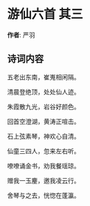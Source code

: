 # 游仙六首  其三

**作者**: 严羽

## 诗词内容

五老出东南，崔嵬相闲隔。

清晨登绝顶，处处仙人迹。

朱霞散九光，岩谷好颜色。

回首空澄湖，黄涛正喧击。

石上弦素琴，神欢心自清。

仙童三四人，忽来左右听。

嘹嘹诵金书，劝我餐瑶琼。

赠我一玉麈，邀我凌云行。

舍琴与之去，恍惚在蓬瀛。

